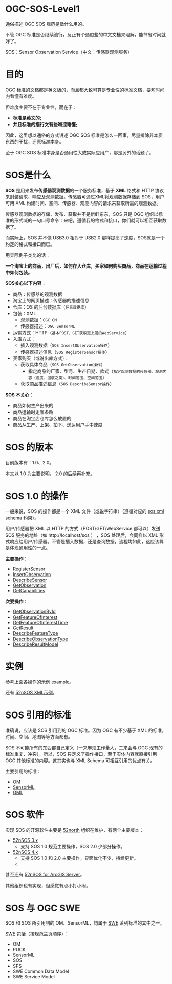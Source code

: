 # OGC-SOS-Level1
通俗描述 OGC SOS 规范是做什么用的。

不管 OGC 标准是否继续流行，反正有个通俗些的中文文档来理解，能节省时间就好了。

SOS：Sensor Observation Service（中文：传感器观测服务）

# 目的
OGC 标准的文档都是英文版的，而且都大致可算是专业性的标准文档，要短时间内看懂有难度。

但难度主要不在于专业性，而在于：
- **标准是英文的;**
- **并且标准的描行文有些晦涩难懂;**

因此，这里想以通俗的方式讲述 OGC SOS 标准是怎么一回事，尽量排除非本质东西的干扰，还原标准本身。

至于 OGC SOS 标准本身是否通用性大或实际应用广，那是另外的话题了。


# SOS是什么
**SOS** 是用来发布**传感器观测数据**的一个服务标准，基于 **XML** 格式和 HTTP 协议来封装请求、响应及观测数据。传感器可通过XML将观测数据存储到 SOS，用户可用 XML 构建时间、空间、传感器、观测内容的请求来获取所需的观测数据。

传感器观测数据的存储、发布、获取并不是新鲜东东，SOS 只是 OGC 组织以标准的形式喊的一句口号命令：来吧，遵循我的格式和接口，你们就可以相互获取数据了。

而实际上，SOS 并不像 USB3.0 相对于 USB2.0 那样提高了速度，SOS就是一个约定的格式和接口而已。

用实际例子类比的话：

**一个淘宝上的商品，出厂后，如何存入仓库，买家如何购买商品，商品在运输过程中如何包装。**

**SOS关心以下内容**：
- 商品：传感器的观测数据
- 淘宝上的网页描述：传感器的描述信息
- 仓库：OS 的后台数据库（`任意数据库`）
- 包装：XML
  - 观测数据：`OGC OM`
  - 传感器描述：`OGC SensorML`
- 运输方式：HTTP（`基本POST、GET获取更上层的WebService`）
- 入库方式：
  - 插入观测数据（`SOS InsertObservation操作`）
  - 传感器描述信息（`SOS RegisterSensor操作`）
- 买家购买（或说出库方式）：
  - 获取具体商品（`SOS GetObservation操作`）
    - 指定商品的厂家、型号、生产日期、款式（`指定观测数据的传感器、观测内容（温度、湿度之类）、时间范围、空间范围`）
  - 获取商品描述信息（`SOS DescribeSensor操作`）


**SOS 不关心**：
- 商品如何生产出来的
- 商品运输时走哪条路
- 商品在淘宝店仓库怎么放置的
- 商品从生产、上架、拍下、送达用户手中速度


# SOS 的版本
目前版本有：1.0、2.0。

本文以 1.0 为主要说明， 2.0 的后续再补充。


# SOS 1.0 的操作
一般来说，SOS 的操作都是一个 XML 文件（或说字符串）（遵循对应的 [sos xml schema] 约束）。

用户/传感器把 XML 以 HTTP 的方式（POST/GET/WebService 都可以）发送 SOS 服务的地址（如 http://localhost/sos ） ，SOS 处理后，会同样以 XML 形式响应给用户/传感器。不管是插入数据，还是查询数据，流程均如此，这应该算是体现通用性的一点。

**主要操作**：
- [RegisterSensor]
- [InsertObservation]
- [DescribeSensor]
- [GetObservation]
- [GetCapabilities]

**次要操作**：
- [GetObservationById]
- [GetFeatureOfInterest]
- [GetFeatureOfInterestTime]
- [GetResult]
- [DescribeFeatureType]
- [DescribeObservationType]
- [DescribeResultModel]


# 实例
参考上面各操作的示例 [example]。

还有 [52nSOS XML示例]。


# SOS 引用的标准
准确说，应该是 SOS 引用到的 OGC 标准。因为 OGC 有不少基于 XML 的标准，时间、空间、地图等等方面都有。

SOS 不可能所有的东西都自己定义（一来麻烦工作量大，二来会与 OGC 现有的标准重复、冲突），所以，SOS 只定义了操作接口，至于实体内容就直接引用 OGC 其他标准的内容。这其实也与 XML Schema 可相互引用的优点有关。

主要引用的标准：
* [OM]
* [SensorML]
* [GML]


# SOS 软件
实现 SOS 的开源软件主要是 [52north] 组织在维护，有两个主要版本：

* [52nSOS 3.x]
  * 支持 SOS 1.0 规范主要操作，SOS 2.0 少部分操作。
* [52nSOS 4.x]
  * 支持 SOS 1.0 和 2.0 主要操作，界面优化不少，持续更新。
  * 
甚至还有 [52nSOS for ArcGIS Server]。

其他组织也有实现，但感觉有点小打小闹。


# SOS 与 OGC SWE
SOS 和 SOS 所引用到的 OM、SensorML，均属于 [SWE] 系列标准的其中之一。

[SWE] 包括（按规范主页顺序）：
* OM
* PUCK
* SensorML
* SOS
* SPS
* SWE Common Data Model
* SWE Service Model


[sos xml schema]:http://schemas.opengis.net/sos/

[OM]:http://www.opengeospatial.org/standards/om
[SensorML]:http://www.opengeospatial.org/standards/sensorml
[GML]:http://www.opengeospatial.org/standards/gml
[SWE]:http://www.opengeospatial.org/domain/swe

[example]:https://github.com/Viky-zhang/OGC-SOS-Level1/tree/master/example

[RegisterSensor]:https://github.com/Viky-zhang/OGC-SOS-Level1/blob/master/operation/RegisterSensor.md
[InsertObservation]:https://github.com/Viky-zhang/OGC-SOS-Level1/blob/master/operation/InsertObservation.md
[DescribeSensor]:https://github.com/Viky-zhang/OGC-SOS-Level1/blob/master/operation/DescribeSensor.md
[GetObservation]:https://github.com/Viky-zhang/OGC-SOS-Level1/blob/master/operation/GetObservation.md
[GetCapabilities]:https://github.com/Viky-zhang/OGC-SOS-Level1/blob/master/operation/GetCapabilities.md

[GetObservationById]:https://github.com/Viky-zhang/OGC-SOS-Level1/blob/master/operation/GetObservationById.md
[GetFeatureOfInterest]:https://github.com/Viky-zhang/OGC-SOS-Level1/blob/master/operation/GetFeatureOfInterest.md
[GetFeatureOfInterestTime]:https://github.com/Viky-zhang/OGC-SOS-Level1/blob/master/operation/GetFeatureOfInterestTime.md
[GetResult]:https://github.com/Viky-zhang/OGC-SOS-Level1/blob/master/operation/GetResult.md
[DescribeFeatureType]:https://github.com/Viky-zhang/OGC-SOS-Level1/blob/master/operation/DescribeFeatureType.md
[DescribeObservationType]:https://github.com/Viky-zhang/OGC-SOS-Level1/blob/master/operation/DescribeObservationType.md
[DescribeResultModel]:https://github.com/Viky-zhang/OGC-SOS-Level1/blob/master/operation/DescribeResultModel.md

[52north]:http://52north.org/communities/sensorweb/sos
[52nSOS 3.x]:http://52north.org/communities/sensorweb/sos/codeRepository.html
[52nSOS 4.x]:https://github.com/52North/SOS
[52nSOS for ArcGIS Server]:http://52north.org/communities/sensorweb/sosSOE

[52nSOS XML示例]:https://wiki.52north.org/bin/view/SensorWeb/SosOperations


